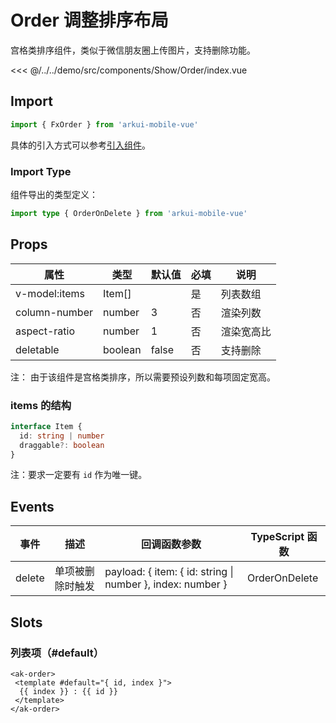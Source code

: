 # Order 调整排序布局

宫格类排序组件，类似于微信朋友圈上传图片，支持删除功能。

<CodeDemo name="Order">

<<< @/../../demo/src/components/Show/Order/index.vue

</CodeDemo>

## Import

```js
import { FxOrder } from 'arkui-mobile-vue'
```

具体的引入方式可以参考[引入组件](../guide/import.md)。

### Import Type

组件导出的类型定义：

```ts
import type { OrderOnDelete } from 'arkui-mobile-vue'
```

## Props

| 属性          | 类型    | 默认值 | 必填 | 说明       |
| ------------- | ------- | ------ | ---- | ---------- |
| v-model:items | Item[]  |        | 是   | 列表数组   |
| column-number | number  | 3      | 否   | 渲染列数   |
| aspect-ratio  | number  | 1      | 否   | 渲染宽高比 |
| deletable     | boolean | false  | 否   | 支持删除   |

注： 由于该组件是宫格类排序，所以需要预设列数和每项固定宽高。

### items 的结构

```ts
interface Item {
  id: string | number
  draggable?: boolean
}
```

注：要求一定要有 `id` 作为唯一键。

## Events

| 事件   | 描述             | 回调函数参数                                               | TypeScript 函数 |
| ------ | ---------------- | ---------------------------------------------------------- | --------------- |
| delete | 单项被删除时触发 | payload: { item: { id: string \| number }, index: number } | OrderOnDelete   |

## Slots

### 列表项（#default）

```vue
<ak-order>
 <template #default="{ id, index }">
  {{ index }} : {{ id }}
 </template>
</ak-order>
```
